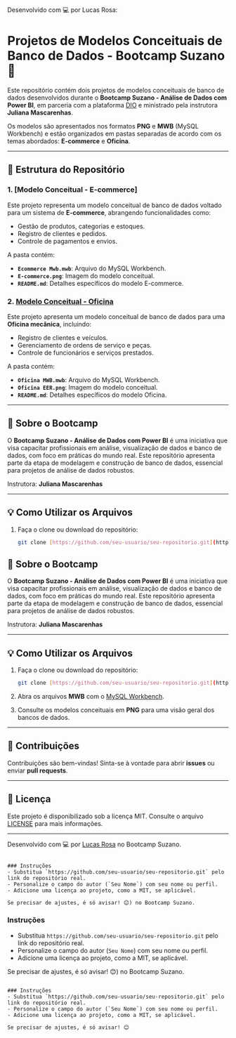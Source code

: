 Desenvolvido com 💻 por Lucas Rosa:  

# Projetos de Modelos Conceituais de Banco de Dados - Bootcamp Suzano 🚀

Este repositório contém dois projetos de modelos conceituais de banco de dados desenvolvidos durante o **Bootcamp Suzano - Análise de Dados com Power BI**, em parceria com a plataforma [DIO](https://www.dio.me) e ministrado pela instrutora **Juliana Mascarenhas**.

Os modelos são apresentados nos formatos **PNG** e **MWB** (MySQL Workbench) e estão organizados em pastas separadas de acordo com os temas abordados: **E-commerce** e **Oficina**.

---

## 📂 Estrutura do Repositório

### 1. [Modelo Conceitual - E-commerce]
Este projeto representa um modelo conceitual de banco de dados voltado para um sistema de **E-commerce**, abrangendo funcionalidades como:

- Gestão de produtos, categorias e estoques.
- Registro de clientes e pedidos.
- Controle de pagamentos e envios.

A pasta contém:
- **`Ecommerce Mwb.mwb`**: Arquivo do MySQL Workbench.
- **`E-commerce.png`**: Imagem do modelo conceitual.
- **`README.md`**: Detalhes específicos do modelo E-commerce.

### 2. [Modelo Conceitual - Oficina](./Oficina)
Este projeto apresenta um modelo conceitual de banco de dados para uma **Oficina mecânica**, incluindo:

- Registro de clientes e veículos.
- Gerenciamento de ordens de serviço e peças.
- Controle de funcionários e serviços prestados.

A pasta contém:
- **`Oficina MWB.mwb`**: Arquivo do MySQL Workbench.
- **`Oficina EER.png`**: Imagem do modelo conceitual.
- **`README.md`**: Detalhes específicos do modelo Oficina.

---

## 📌 Sobre o Bootcamp

O **Bootcamp Suzano - Análise de Dados com Power BI** é uma iniciativa que visa capacitar profissionais em análise, visualização de dados e banco de dados, com foco em práticas do mundo real. Este repositório apresenta parte da etapa de modelagem e construção de banco de dados, essencial para projetos de análise de dados robustos.

Instrutora: **Juliana Mascarenhas**

---

## 💡 Como Utilizar os Arquivos

1. Faça o clone ou download do repositório:
   ```bash
   git clone [https://github.com/seu-usuario/seu-repositorio.git](https://github.com/Lucasrof/Projetos-Banco-de-Dados.git)

## 📌 Sobre o Bootcamp

O **Bootcamp Suzano - Análise de Dados com Power BI** é uma iniciativa que visa capacitar profissionais em análise, visualização de dados e banco de dados, com foco em práticas do mundo real. Este repositório apresenta parte da etapa de modelagem e construção de banco de dados, essencial para projetos de análise de dados robustos.

Instrutora: **Juliana Mascarenhas**

---

## 💡 Como Utilizar os Arquivos

1. Faça o clone ou download do repositório:
   ```bash
   git clone [https://github.com/seu-usuario/seu-repositorio.git](https://github.com/Lucasrof/Projetos-Banco-de-Dados.git)
   ```

2. Abra os arquivos **MWB** com o [MySQL Workbench](https://www.mysql.com/products/workbench/).

3. Consulte os modelos conceituais em **PNG** para uma visão geral dos bancos de dados.

---

## 🤝 Contribuições

Contribuições são bem-vindas! Sinta-se à vontade para abrir **issues** ou enviar **pull requests**.

---

## 📜 Licença

Este projeto é disponibilizado sob a licença MIT. Consulte o arquivo [LICENSE](./LICENSE) para mais informações.

---

Desenvolvido com 💻 por [Lucas Rosa](https://github.com/Lucasrof) no Bootcamp Suzano.
```

### Instruções
- Substitua `https://github.com/seu-usuario/seu-repositorio.git` pelo link do repositório real.
- Personalize o campo do autor (`Seu Nome`) com seu nome ou perfil.
- Adicione uma licença ao projeto, como a MIT, se aplicável.

Se precisar de ajustes, é só avisar! 😊) no Bootcamp Suzano.
```

### Instruções
- Substitua `https://github.com/seu-usuario/seu-repositorio.git` pelo link do repositório real.
- Personalize o campo do autor (`Seu Nome`) com seu nome ou perfil.
- Adicione uma licença ao projeto, como a MIT, se aplicável.

Se precisar de ajustes, é só avisar! 😊) no Bootcamp Suzano.
```

### Instruções
- Substitua `https://github.com/seu-usuario/seu-repositorio.git` pelo link do repositório real.
- Personalize o campo do autor (`Seu Nome`) com seu nome ou perfil.
- Adicione uma licença ao projeto, como a MIT, se aplicável.

Se precisar de ajustes, é só avisar! 😊
